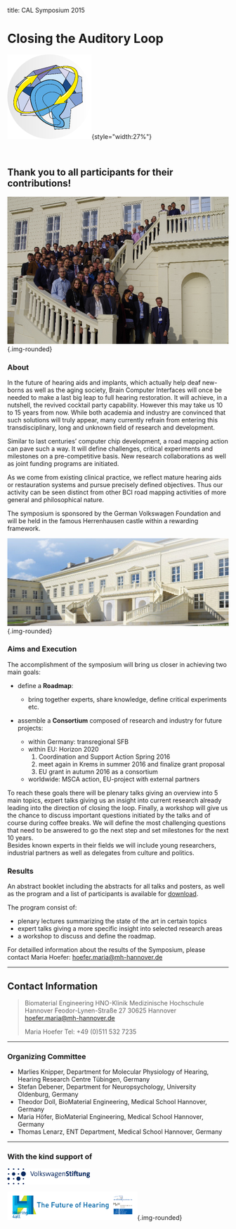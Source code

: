 title: CAL Symposium 2015

# Closing the Auditory Loop 

![Logo CAL 2015](02_cal-symposium-2015/cal23.png){style="width:27%"}

<br style="clear:both">

## Thank you to all participants for their contributions!
![Group Picture](02_cal-symposium-2015/group_pic.png){.img-rounded}

### About

In the future of hearing aids and implants, which actually help deaf new-borns as well as the aging society, Brain Computer Interfaces will once be needed to make a last big leap to full hearing restoration. It will achieve, in a nutshell, the revived cocktail party capability. However this may take us 10 to 15 years from now. While both academia and industry are convinced that such solutions will truly appear, many currently refrain from entering this transdisciplinary, long and unknown field of research and development.

Similar to last centuries’ computer chip development, a road mapping action can pave such a way. It will define challenges, critical experiments and milestones on a pre-competitive basis. New research collaborations as well as joint funding programs are initiated.

As we come from existing clinical practice, we reflect mature hearing aids or restauration systems and pursue precisely defined objectives. Thus our activity can be seen distinct from other BCI road mapping activities of more general and philosophical nature.

The symposium is sponsored by the German Volkswagen Foundation and will be held in the famous Herrenhausen castle within a rewarding framework.

![Schloss Herrenhausen](02_cal-symposium-2015/ssh_cropped.png){.img-rounded}

### Aims and Execution

The accomplishment of the symposium will bring us closer in achieving two main goals:

-   define a **Roadmap**: 
    -   bring together experts, share knowledge, define critical experiments etc.

-   assemble a **Consortium** composed of research and industry for future projects: 
    -   within Germany: transregional SFB
    -   within EU: Horizon 2020 
        1.   Coordination and Support Action Spring 2016 
        2.   meet again in Krems in summer 2016 and finalize grant proposal
        3.   EU grant in autumn 2016 as a consortium
    -   worldwide: MSCA action, EU-project with external partners

To reach these goals there will be plenary talks giving an overview into 5 main topics, expert talks giving us an insight into current research already leading into the direction of closing the loop. Finally, a workshop will give us the chance to discuss important questions initiated by the talks and of course during coffee breaks. We will define the most challenging questions that need to be answered to go the next step and set milestones for the next 10 years.  
Besides known experts in their fields we will include young researchers, industrial partners as well as delegates from culture and politics.

### Results

An abstract booklet including the abstracts for all talks and posters, as well as the program and a list of participants is available for [download](/__downloads/abstractbooklet_cal_2015.pdf).

The program consist of:

- plenary lectures summarizing the state of the art in certain topics
- expert talks giving a more specific insight into selected research areas
- a workshop to discuss and define the roadmap.

For detailled information about the results of the Symposium, please contact Maria Hoefer:
[hoefer.maria@mh-hannover.de](mailto:hoefer.maria@mh-hannover.de)


-------------------

Contact Information
-------------------


> Biomaterial Engineering
> HNO-Klinik
> Medizinische Hochschule Hannover
> Feodor-Lynen-Straße 27
> 30625 Hannover
> [hoefer.maria@mh-hannover.de](mailto:hoefer.maria@mh-hannover.de)
> 
> Maria Hoefer
> Tel: +49 (0)511 532 7235



------------------------
### Organizing Committee

- Marlies Knipper, Department for Molecular Physiology of Hearing, Hearing Research Centre Tübingen, Germany
- Stefan Debener, Department for Neuropsychology, University Oldenburg, Germany
- Theodor Doll, BioMaterial Engineering, Medical School Hannover, Germany
- Maria Höfer, BioMaterial Engineering, Medical School Hannover, Germany
- Thomas Lenarz, ENT Department, Medical School Hannover, Germany



----------------------------
### With the kind support of

![Logo VW Stiftung](02_cal-symposium-2015/LogoVW.gif)

![Logo Hearing4all](02_cal-symposium-2015/h4a_logo_long3.png){.img-rounded}
